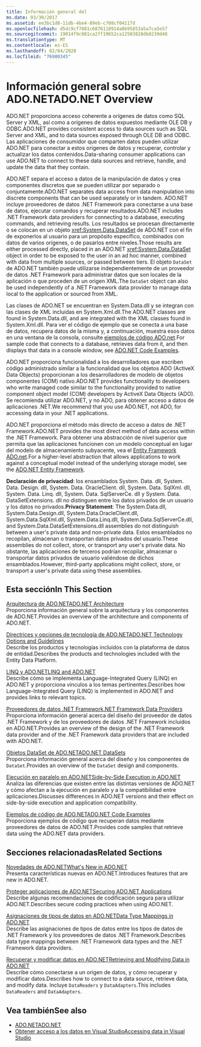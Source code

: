 ```yaml
---
title: Información general del
ms.date: 03/30/2017
ms.assetid: ee3bc1d8-11db-4be4-89eb-c708cf04117d
ms.openlocfilehash: d5dc9cf7081c6876118914a0b95853a5a7ca5e57
ms.sourcegitcommit: 19014f9c081ca2ff19652ca12503828db8239d48
ms.translationtype: MT
ms.contentlocale: es-ES
ms.lasthandoff: 02/04/2020
ms.locfileid: "76980345"
---
```

# <a name="adonet-overview"></a><span data-ttu-id="c505b-102">Información general sobre ADO.NET</span><span class="sxs-lookup"><span data-stu-id="c505b-102">ADO.NET Overview</span></span>
<span data-ttu-id="c505b-103">ADO.NET proporciona acceso coherente a orígenes de datos como SQL Server y XML, así como a orígenes de datos expuestos mediante OLE DB y ODBC.</span><span class="sxs-lookup"><span data-stu-id="c505b-103">ADO.NET provides consistent access to data sources such as SQL Server and XML, and to data sources exposed through OLE DB and ODBC.</span></span> <span data-ttu-id="c505b-104">Las aplicaciones de consumidor que comparten datos pueden utilizar ADO.NET para conectar a estos orígenes de datos y recuperar, controlar y actualizar los datos contenidos.</span><span class="sxs-lookup"><span data-stu-id="c505b-104">Data-sharing consumer applications can use ADO.NET to connect to these data sources and retrieve, handle, and update the data that they contain.</span></span>  
  
 <span data-ttu-id="c505b-105">ADO.NET separa el acceso a datos de la manipulación de datos y crea componentes discretos que se pueden utilizar por separado o conjuntamente.</span><span class="sxs-lookup"><span data-stu-id="c505b-105">ADO.NET separates data access from data manipulation into discrete components that can be used separately or in tandem.</span></span> <span data-ttu-id="c505b-106">ADO.NET incluye proveedores de datos .NET Framework para conectarse a una base de datos, ejecutar comandos y recuperar resultados.</span><span class="sxs-lookup"><span data-stu-id="c505b-106">ADO.NET includes .NET Framework data providers for connecting to a database, executing commands, and retrieving results.</span></span> <span data-ttu-id="c505b-107">Los resultados se procesan directamente o se colocan en un objeto <xref:System.Data.DataSet> de ADO.NET con el fin de exponerlos al usuario para un propósito específico, combinados con datos de varios orígenes, o de pasarlos entre niveles.</span><span class="sxs-lookup"><span data-stu-id="c505b-107">Those results are either processed directly, placed in an ADO.NET <xref:System.Data.DataSet> object in order to be exposed to the user in an ad hoc manner, combined with data from multiple sources, or passed between tiers.</span></span> <span data-ttu-id="c505b-108">El objeto `DataSet` de ADO.NET también puede utilizarse independientemente de un proveedor de datos .NET Framework para administrar datos que son locales de la aplicación o que proceden de un origen XML.</span><span class="sxs-lookup"><span data-stu-id="c505b-108">The `DataSet` object can also be used independently of a .NET Framework data provider to manage data local to the application or sourced from XML.</span></span>  
  
 <span data-ttu-id="c505b-109">Las clases de ADO.NET se encuentran en System.Data.dll y se integran con las clases de XML incluidas en System.Xml.dll.</span><span class="sxs-lookup"><span data-stu-id="c505b-109">The ADO.NET classes are found in System.Data.dll, and are integrated with the XML classes found in System.Xml.dll.</span></span> <span data-ttu-id="c505b-110">Para ver el código de ejemplo que se conecta a una base de datos, recupera datos de la misma y, a continuación, muestra esos datos en una ventana de la consola, consulte [ejemplos de código ADO.net](ado-net-code-examples.md).</span><span class="sxs-lookup"><span data-stu-id="c505b-110">For sample code that connects to a database, retrieves data from it, and then displays that data in a console window, see [ADO.NET Code Examples](ado-net-code-examples.md).</span></span>  
  
 <span data-ttu-id="c505b-111">ADO.NET proporciona funcionalidad a los desarrolladores que escriben código administrado similar a la funcionalidad que los objetos ADO (ActiveX Data Objects) proporcionan a los desarrolladores de modelo de objetos componentes (COM) nativo.</span><span class="sxs-lookup"><span data-stu-id="c505b-111">ADO.NET provides functionality to developers who write managed code similar to the functionality provided to native component object model (COM) developers by ActiveX Data Objects (ADO).</span></span> <span data-ttu-id="c505b-112">Se recomienda utilizar ADO.NET, y no ADO, para obtener acceso a datos de aplicaciones .NET.</span><span class="sxs-lookup"><span data-stu-id="c505b-112">We recommend that you use ADO.NET, not ADO, for accessing data in your .NET applications.</span></span>  
  
 <span data-ttu-id="c505b-113">ADO.NET proporciona el método más directo de acceso a datos de .NET Framework.</span><span class="sxs-lookup"><span data-stu-id="c505b-113">ADO.NET provides the most direct method of data access within the .NET Framework.</span></span> <span data-ttu-id="c505b-114">Para obtener una abstracción de nivel superior que permita que las aplicaciones funcionen con un modelo conceptual en lugar del modelo de almacenamiento subyacente, vea el [Entity Framework ADO.net](./ef/index.md).</span><span class="sxs-lookup"><span data-stu-id="c505b-114">For a higher-level abstraction that allows applications to work against a conceptual model instead of the underlying storage model, see the [ADO.NET Entity Framework](./ef/index.md).</span></span>  
  
 <span data-ttu-id="c505b-115">**Declaración de privacidad**: los ensamblados System. Data. dll, System. Data. Design. dll, System. Data. OracleClient. dll, System. Data. SqlXml. dll, System. Data. Linq. dll, System. Data. SqlServerCe. dll y System. Data. DataSetExtensions. dll no distinguen entre los datos privados de un usuario y los datos no privados.</span><span class="sxs-lookup"><span data-stu-id="c505b-115">**Privacy Statement**: The System.Data.dll, System.Data.Design.dll, System.Data.OracleClient.dll, System.Data.SqlXml.dll, System.Data.Linq.dll, System.Data.SqlServerCe.dll, and System.Data.DataSetExtensions.dll assemblies do not distinguish between a user's private data and non-private data.</span></span>  <span data-ttu-id="c505b-116">Estos ensamblados no recopilan, almacenan o transportan datos privados del usuario.</span><span class="sxs-lookup"><span data-stu-id="c505b-116">These assemblies do not collect, store, or transport any user's private data.</span></span> <span data-ttu-id="c505b-117">No obstante, las aplicaciones de terceros podrían recopilar, almacenar o transportar datos privados de usuario valiéndose de dichos ensamblados.</span><span class="sxs-lookup"><span data-stu-id="c505b-117">However, third-party applications might collect, store, or transport a user's private data using these assemblies.</span></span>  
  
## <a name="in-this-section"></a><span data-ttu-id="c505b-118">Esta sección</span><span class="sxs-lookup"><span data-stu-id="c505b-118">In This Section</span></span>  
 [<span data-ttu-id="c505b-119">Arquitectura de ADO.NET</span><span class="sxs-lookup"><span data-stu-id="c505b-119">ADO.NET Architecture</span></span>](ado-net-architecture.md)  
 <span data-ttu-id="c505b-120">Proporciona información general sobre la arquitectura y los componentes de ADO.NET.</span><span class="sxs-lookup"><span data-stu-id="c505b-120">Provides an overview of the architecture and components of ADO.NET.</span></span>  
  
 [<span data-ttu-id="c505b-121">Directrices y opciones de tecnología de ADO.NET</span><span class="sxs-lookup"><span data-stu-id="c505b-121">ADO.NET Technology Options and Guidelines</span></span>](ado-net-technology-options-and-guidelines.md)  
 <span data-ttu-id="c505b-122">Describe los productos y tecnologías incluidos con la plataforma de datos de entidad.</span><span class="sxs-lookup"><span data-stu-id="c505b-122">Describes the products and technologies included with the Entity Data Platform.</span></span>  
  
 [<span data-ttu-id="c505b-123">LINQ y ADO.NET</span><span class="sxs-lookup"><span data-stu-id="c505b-123">LINQ and ADO.NET</span></span>](linq-and-ado-net.md)  
 <span data-ttu-id="c505b-124">Describe cómo se implementa Language-Integrated Query (LINQ) en ADO.NET y proporciona vínculos a los temas pertinentes.</span><span class="sxs-lookup"><span data-stu-id="c505b-124">Describes how Language-Integrated Query (LINQ) is implemented in ADO.NET and provides links to relevant topics.</span></span>  
  
 [<span data-ttu-id="c505b-125">Proveedores de datos .NET Framework</span><span class="sxs-lookup"><span data-stu-id="c505b-125">.NET Framework Data Providers</span></span>](data-providers.md)  
 <span data-ttu-id="c505b-126">Proporciona información general acerca del diseño del proveedor de datos .NET Framework y de los proveedores de datos .NET Framework incluidos en ADO.NET.</span><span class="sxs-lookup"><span data-stu-id="c505b-126">Provides an overview of the design of the .NET Framework data provider and of the .NET Framework data providers that are included with ADO.NET.</span></span>  
  
 [<span data-ttu-id="c505b-127">Objetos DataSet de ADO.NET</span><span class="sxs-lookup"><span data-stu-id="c505b-127">ADO.NET DataSets</span></span>](ado-net-datasets.md)  
 <span data-ttu-id="c505b-128">Proporciona información general acerca del diseño y los componentes de `DataSet`.</span><span class="sxs-lookup"><span data-stu-id="c505b-128">Provides an overview of the `DataSet` design and components.</span></span>  
  
 [<span data-ttu-id="c505b-129">Ejecución en paralelo en ADO.NET</span><span class="sxs-lookup"><span data-stu-id="c505b-129">Side-by-Side Execution in ADO.NET</span></span>](side-by-side-execution.md)  
 <span data-ttu-id="c505b-130">Analiza las diferencias que existen entre las distintas versiones de ADO.NET y cómo afectan a la ejecución en paralelo y a la compatibilidad entre aplicaciones.</span><span class="sxs-lookup"><span data-stu-id="c505b-130">Discusses differences in ADO.NET versions and their effect on side-by-side execution and application compatibility.</span></span>  
  
 [<span data-ttu-id="c505b-131">Ejemplos de código de ADO.NET</span><span class="sxs-lookup"><span data-stu-id="c505b-131">ADO.NET Code Examples</span></span>](ado-net-code-examples.md)  
 <span data-ttu-id="c505b-132">Proporciona ejemplos de código que recuperan datos mediante proveedores de datos de ADO.NET.</span><span class="sxs-lookup"><span data-stu-id="c505b-132">Provides code samples that retrieve data using the ADO.NET data providers.</span></span>  
  
## <a name="related-sections"></a><span data-ttu-id="c505b-133">Secciones relacionadas</span><span class="sxs-lookup"><span data-stu-id="c505b-133">Related Sections</span></span>  
 [<span data-ttu-id="c505b-134">Novedades de ADO.NET</span><span class="sxs-lookup"><span data-stu-id="c505b-134">What's New in ADO.NET</span></span>](whats-new.md)  
 <span data-ttu-id="c505b-135">Presenta características nuevas en ADO.NET.</span><span class="sxs-lookup"><span data-stu-id="c505b-135">Introduces features that are new in ADO.NET.</span></span>  
  
 [<span data-ttu-id="c505b-136">Proteger aplicaciones de ADO.NET</span><span class="sxs-lookup"><span data-stu-id="c505b-136">Securing ADO.NET Applications</span></span>](securing-ado-net-applications.md)  
 <span data-ttu-id="c505b-137">Describe algunas recomendaciones de codificación segura para utilizar ADO.NET.</span><span class="sxs-lookup"><span data-stu-id="c505b-137">Describes secure coding practices when using ADO.NET.</span></span>  
  
 [<span data-ttu-id="c505b-138">Asignaciones de tipos de datos en ADO.NET</span><span class="sxs-lookup"><span data-stu-id="c505b-138">Data Type Mappings in ADO.NET</span></span>](data-type-mappings-in-ado-net.md)  
 <span data-ttu-id="c505b-139">Describe las asignaciones de tipos de datos entre los tipos de datos de .NET Framework y los proveedores de datos .NET Framework.</span><span class="sxs-lookup"><span data-stu-id="c505b-139">Describes data type mappings between .NET Framework data types and the .NET Framework data providers.</span></span>  
  
 [<span data-ttu-id="c505b-140">Recuperar y modificar datos en ADO.NET</span><span class="sxs-lookup"><span data-stu-id="c505b-140">Retrieving and Modifying Data in ADO.NET</span></span>](retrieving-and-modifying-data.md)  
 <span data-ttu-id="c505b-141">Describe cómo conectarse a un origen de datos, y cómo recuperar y modificar datos.</span><span class="sxs-lookup"><span data-stu-id="c505b-141">Describes how to connect to a data source, retrieve data, and modify data.</span></span> <span data-ttu-id="c505b-142">Incluye `DataReaders` y `DataAdapters`.</span><span class="sxs-lookup"><span data-stu-id="c505b-142">This includes `DataReaders` and `DataAdapters`.</span></span>  
  
## <a name="see-also"></a><span data-ttu-id="c505b-143">Vea también</span><span class="sxs-lookup"><span data-stu-id="c505b-143">See also</span></span>

- [<span data-ttu-id="c505b-144">ADO.NET</span><span class="sxs-lookup"><span data-stu-id="c505b-144">ADO.NET</span></span>](index.md)
- [<span data-ttu-id="c505b-145">Obtener acceso a los datos en Visual Studio</span><span class="sxs-lookup"><span data-stu-id="c505b-145">Accessing data in Visual Studio</span></span>](/visualstudio/data-tools/accessing-data-in-visual-studio)
